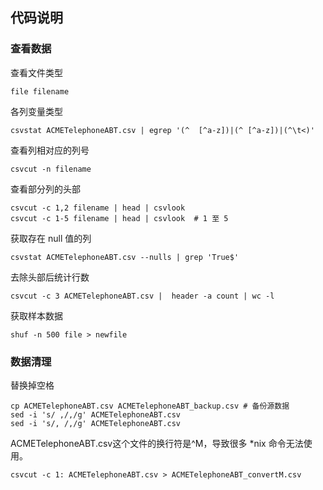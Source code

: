 ## 代码说明

### 查看数据

查看文件类型

```
file filename
```

各列变量类型

```
csvstat ACMETelephoneABT.csv | egrep '(^  [^a-z])|(^ [^a-z])|(^\t<)'
```

查看列相对应的列号

```
csvcut -n filename
```

查看部分列的头部

```
csvcut -c 1,2 filename | head | csvlook
csvcut -c 1-5 filename | head | csvlook  # 1 至 5
```

获取存在 null 值的列

```
csvstat ACMETelephoneABT.csv --nulls | grep 'True$'
```

去除头部后统计行数

```
csvcut -c 3 ACMETelephoneABT.csv |  header -a count | wc -l
```

获取样本数据

```
shuf -n 500 file > newfile
```

### 数据清理

替换掉空格

```
cp ACMETelephoneABT.csv ACMETelephoneABT_backup.csv # 备份源数据
sed -i 's/ ,/,/g' ACMETelephoneABT.csv
sed -i 's/, /,/g' ACMETelephoneABT.csv
```

ACMETelephoneABT.csv这个文件的换行符是^M，导致很多 *nix 命令无法使用。

```
csvcut -c 1: ACMETelephoneABT.csv > ACMETelephoneABT_convertM.csv
```

